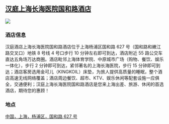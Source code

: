 ## [汉庭上海长海医院国和路酒店](https://hotels.ctrip.com/hotels/8577450.html)

![](http://localhost:3000/hotel_id_008.jpg)

### 酒店信息

汉庭酒店上海长海医院国和路酒店位于上海杨浦区国和路 627 号（国和路和嫩江路交叉口）地铁 8 号线 4 号口步行 10 分钟左右即可到达，酒店附近 55 路公交车直达五角场万达商圈。酒店毗邻上海体育学院、中原城市广场（购物、餐饮、娱乐一体化），步行 2 分钟即可到达，紧邻著名的上海长海医院，步行 15 分钟即可到达；酒店客房选用金可儿（KINGKOIL）床垫，为旅人提供高质量的睡眠，整个酒店高速无线网络覆盖；酒店周边餐饮、超市、KTV、娱乐休闲等配套设施一应俱全，交通便利；汉庭上海长海医院国和路酒店是您来上海出差、旅游、休闲的首选酒店，期待您的惠顾！

### 地点

[中国，上海，杨浦区，国和路 627 号](https://map.baidu.com/search/%E6%B1%89%E5%BA%AD%E4%B8%8A%E6%B5%B7%E9%95%BF%E6%B5%B7%E5%8C%BB%E9%99%A2%E5%9B%BD%E5%92%8C%E8%B7%AF%E9%85%92%E5%BA%97/@13528400.305,3651993.69,19z?querytype=s&da_src=shareurl&wd=%E6%B1%89%E5%BA%AD%E4%B8%8A%E6%B5%B7%E9%95%BF%E6%B5%B7%E5%8C%BB%E9%99%A2%E5%9B%BD%E5%92%8C%E8%B7%AF%E9%85%92%E5%BA%97&c=289&src=0&pn=0&sug=0&l=19&b=(13527887.745,3648447.07;13528911.745,3648952.07)&from=webmap&biz_forward=%7B%22scaler%22:2,%22styles%22:%22pl%22%7D&device_ratio=2)